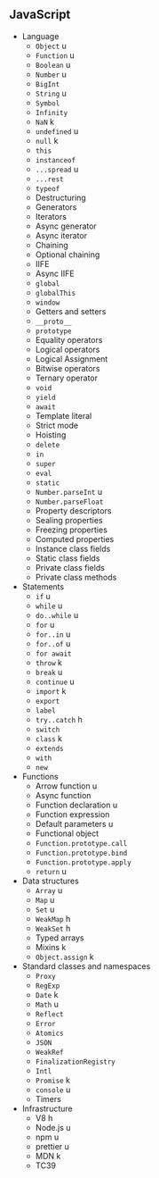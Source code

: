 ## JavaScript

- Language
  - `Object` u
  - `Function` u
  - `Boolean` u
  - `Number` u
  - `BigInt`
  - `String` u
  - `Symbol`
  - `Infinity`
  - `NaN` k
  - `undefined` u
  - `null` k
  - `this`
  - `instanceof`
  - `...spread` u
  - `...rest`
  - `typeof`
  - Destructuring
  - Generators
  - Iterators
  - Async generator
  - Async iterator
  - Chaining
  - Optional chaining
  - IIFE
  - Async IIFE
  - `global`
  - `globalThis`
  - `window`
  - Getters and setters
  - `__proto__`
  - `prototype`
  - Equality operators
  - Logical operators
  - Logical Assignment
  - Bitwise operators
  - Ternary operator
  - `void`
  - `yield`
  - `await`
  - Template literal
  - Strict mode
  - Hoisting
  - `delete`
  - `in`
  - `super`
  - `eval`
  - `static`
  - `Number.parseInt` u
  - `Number.parseFloat`
  - Property descriptors
  - Sealing properties
  - Freezing properties
  - Computed properties
  - Instance class fields
  - Static class fields
  - Private class fields
  - Private class methods
- Statements
  - `if` u
  - `while` u
  - `do..while` u
  - `for` u
  - `for..in` u
  - `for..of` u
  - `for await`
  - `throw` k
  - `break` u
  - `continue` u
  - `import` k
  - `export`
  - `label`
  - `try..catch` h
  - `switch`
  - `class` k
  - `extends`
  - `with`
  - `new`
- Functions
  - Arrow function u
  - Async function
  - Function declaration u
  - Function expression
  - Default parameters u
  - Functional object
  - `Function.prototype.call`
  - `Function.prototype.bind`
  - `Function.prototype.apply`
  - `return` u
- Data structures
  - `Array` u
  - `Map` u
  - `Set` u
  - `WeakMap` h
  - `WeakSet` h
  - Typed arrays
  - Mixins k
  - `Object.assign` k
- Standard classes and namespaces
  - `Proxy`
  - `RegExp`
  - `Date` k
  - `Math` u
  - `Reflect`
  - `Error`
  - `Atomics`
  - `JSON`
  - `WeakRef`
  - `FinalizationRegistry`
  - `Intl`
  - `Promise` k
  - `console` u
  - Timers
- Infrastructure
  - V8 h
  - Node.js u
  - npm u
  - prettier u
  - MDN k
  - TC39
